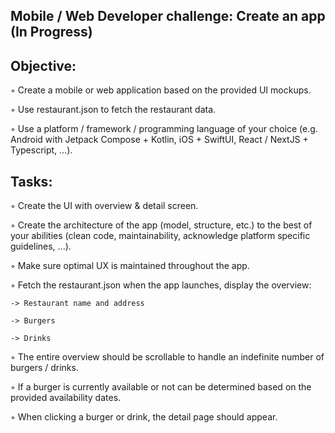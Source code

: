 Mobile / Web Developer challenge: Create an app (In Progress)
---------------------------

Objective:
---------------------------

◦  Create a mobile or web application based on the provided UI mockups.

◦  Use restaurant.json to fetch the restaurant data.

◦  Use a platform / framework / programming language of your choice (e.g. Android with
Jetpack Compose + Kotlin, iOS + SwiftUI, React / NextJS + Typescript, …).


Tasks:
---------------------------
◦ Create the UI with overview & detail screen.

◦ Create the architecture of the app (model, structure, etc.) to the best of your abilities
(clean code, maintainability, acknowledge platform specific guidelines, ...).

◦ Make sure optimal UX is maintained throughout the app.

◦ Fetch the restaurant.json when the app launches, display the overview:

    -> Restaurant name and address

    -> Burgers

    -> Drinks

◦ The entire overview should be scrollable to handle an indefinite number of burgers /
drinks.

◦ If a burger is currently available or not can be determined based on the provided
availability dates.

◦ When clicking a burger or drink, the detail page should appear.